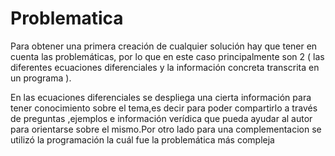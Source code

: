 # Problematica

Para obtener una primera creación de cualquier solución hay que tener en cuenta las problemáticas, por lo que en este
caso principalmente son 2 ( las diferentes ecuaciones diferenciales y la información concreta transcrita en un
programa ).

En las ecuaciones diferenciales se despliega una cierta información para tener conocimiento sobre el tema,es decir para
poder compartirlo a través de preguntas ,ejemplos e información verídica que pueda ayudar al autor para orientarse sobre
el mismo.Por otro lado para una complementacion se utilizó la programación la cuál fue la problemática más compleja